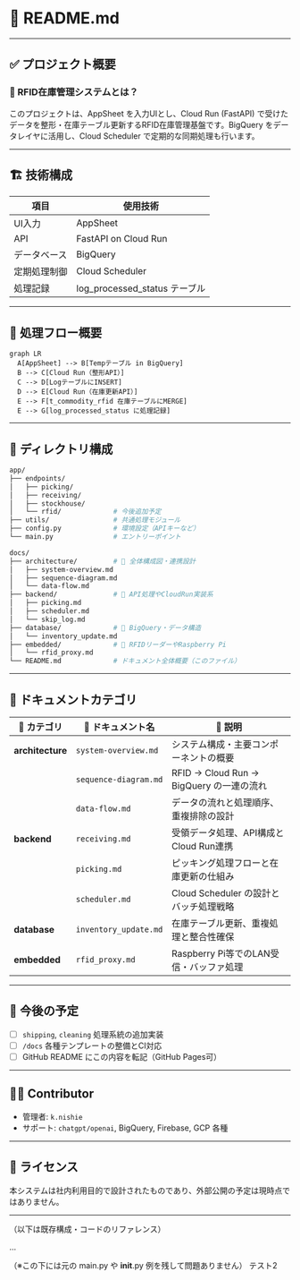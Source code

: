 
# 📘 README.md

---

## ✅ プロジェクト概要

### 📌 RFID在庫管理システムとは？
このプロジェクトは、AppSheet を入力UIとし、Cloud Run (FastAPI) で受けたデータを整形・在庫テーブル更新するRFID在庫管理基盤です。BigQuery をデータレイヤに活用し、Cloud Scheduler で定期的な同期処理も行います。

---

## 🏗️ 技術構成

| 項目 | 使用技術 |
|------|-----------|
| UI入力 | AppSheet |
| API | FastAPI on Cloud Run |
| データベース | BigQuery |
| 定期処理制御 | Cloud Scheduler |
| 処理記録 | log_processed_status テーブル |

---

## 🔁 処理フロー概要

```mermaid
graph LR
  A[AppSheet] --> B[Tempテーブル in BigQuery]
  B --> C[Cloud Run（整形API）]
  C --> D[LogテーブルにINSERT]
  D --> E[Cloud Run（在庫更新API）]
  E --> F[t_commodity_rfid 在庫テーブルにMERGE]
  E --> G[log_processed_status に処理記録]
```

---

## 📁 ディレクトリ構成

```bash
app/
├── endpoints/
│   ├── picking/
│   ├── receiving/
│   ├── stockhouse/
│   └── rfid/             # 今後追加予定
├── utils/                # 共通処理モジュール
├── config.py             # 環境設定（APIキーなど）
└── main.py               # エントリーポイント

docs/
├── architecture/         # 🔧 全体構成図・連携設計
│   ├── system-overview.md
│   ├── sequence-diagram.md
│   └── data-flow.md
├── backend/              # 🚀 API処理やCloudRun実装系
│   ├── picking.md
│   ├── scheduler.md
│   └── skip_log.md
├── database/             # 🧮 BigQuery・データ構造
│   └── inventory_update.md
├── embedded/             # 📡 RFIDリーダーやRaspberry Pi
│   └── rfid_proxy.md
└── README.md             # ドキュメント全体概要（このファイル）
```

---

## 📘 ドキュメントカテゴリ

| 📂 カテゴリ       | 📄 ドキュメント名          | 📝 説明                                           |
|------------------|----------------------------|--------------------------------------------------|
| **architecture** | `system-overview.md`       | システム構成・主要コンポーネントの概要            |
|                  | `sequence-diagram.md`      | RFID → Cloud Run → BigQuery の一連の流れ         |
|                  | `data-flow.md`             | データの流れと処理順序、重複排除の設計           |
| **backend**      | `receiving.md`             | 受領データ処理、API構成とCloud Run連携           |
|                  | `picking.md`               | ピッキング処理フローと在庫更新の仕組み           |
|                  | `scheduler.md`             | Cloud Scheduler の設計とバッチ処理戦略           |
| **database**     | `inventory_update.md`      | 在庫テーブル更新、重複処理と整合性確保           |
| **embedded**     | `rfid_proxy.md`            | Raspberry Pi等でのLAN受信・バッファ処理           |

---

## 📎 今後の予定

- [ ] `shipping`, `cleaning` 処理系統の追加実装
- [ ] `/docs` 各種テンプレートの整備とCI対応
- [ ] GitHub README にこの内容を転記（GitHub Pages可）

---

## 🧑‍💻 Contributor

- 管理者: `k.nishie`
- サポート: `chatgpt/openai`, BigQuery, Firebase, GCP 各種

---

## 📝 ライセンス
本システムは社内利用目的で設計されたものであり、外部公開の予定は現時点ではありません。

---

（以下は既存構成・コードのリファレンス）

...

（※この下には元の main.py や __init__.py 例を残して問題ありません）
テスト2
